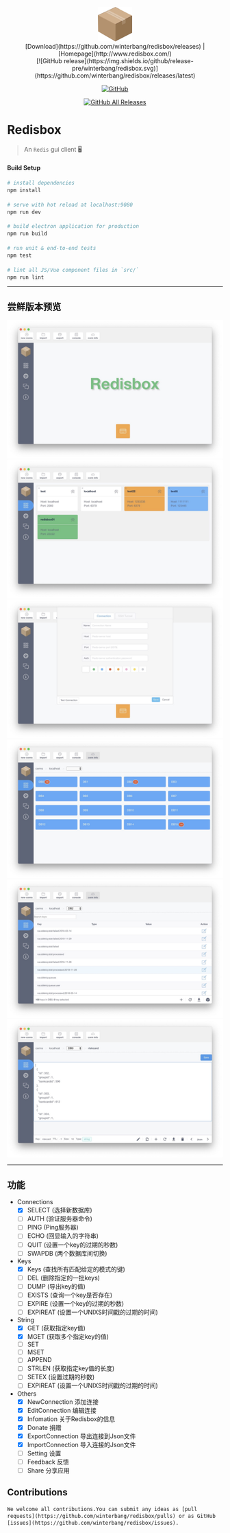 <center>
  <img src="src/renderer/assets/logo.png"  width="80px" height="80px">
</center>
<center>
  [Download](https://github.com/winterbang/redisbox/releases) | [Homepage](http://www.redisbox.com/)
</center>
<center>
  [![GitHub release](https://img.shields.io/github/release-pre/winterbang/redisbox.svg)](https://github.com/winterbang/redisbox/releases/latest)

  [![GitHub](https://img.shields.io/github/license/winterbang/redisbox.svg)](https://github.com/winterbang/redisbox/blob/master/LICENSE)

  [![GitHub All Releases](https://img.shields.io/github/downloads/winterbang/redisbox/total.svg)](https://github.com/winterbang/redisbox/releases/latest)
</center>

# Redisbox
> An `Redis` gui client :desktop_computer:

#### Build Setup

``` bash
# install dependencies
npm install

# serve with hot reload at localhost:9080
npm run dev

# build electron application for production
npm run build

# run unit & end-to-end tests
npm test

# lint all JS/Vue component files in `src/`
npm run lint

```

---

## 尝鲜版本预览
![1](/docs/assets/images/v0.0.1/1.jpg)
![1](/docs/assets/images/v0.0.1/2.jpg)
![1](/docs/assets/images/v0.0.1/3.jpg)
![1](/docs/assets/images/v0.0.1/4.jpg)
![1](/docs/assets/images/v0.0.1/5.jpg)
![1](/docs/assets/images/v0.0.1/6.jpg)

---

## 功能
- Connections
  - [x] SELECT (选择新数据库)
  - [ ] AUTH (验证服务器命令)
  - [ ] PING (Ping服务器)
  - [ ] ECHO (回显输入的字符串)
  - [ ] QUIT (设置一个key的过期的秒数)
  - [ ] SWAPDB (两个数据库间切换)
- Keys
  - [x] Keys (查找所有匹配给定的模式的键)
  - [ ] DEL (删除指定的一批keys)
  - [ ] DUMP (导出key的值)
  - [ ] EXISTS (查询一个key是否存在)
  - [ ] EXPIRE (设置一个key的过期的秒数)
  - [ ] EXPIREAT (设置一个UNIXS时间戳的过期的时间)
- String
  - [x] GET (获取指定key值)
  - [x] MGET (获取多个指定key的值)
  - [ ] SET
  - [ ] MSET
  - [ ] APPEND
  - [ ] STRLEN (获取指定key值的长度)
  - [ ] SETEX (设置过期的秒数)
  - [ ] EXPIREAT (设置一个UNIXS时间戳的过期的时间)
- Others
  - [x] NewConnection 添加连接
  - [x] EditConnection 编辑连接
  - [x] Infomation 关于Redisbox的信息
  - [x] Donate 捐赠
  - [x] ExportConnection 导出连接到Json文件
  - [x] ImportConnection 导入连接的Json文件
  - [ ] Setting 设置
  - [ ] Feedback 反馈
  - [ ] Share 分享应用

<!-- ## 使用到的框架和插件 -->

  <!-- - 框架
    - [vue](https://github.com/vuejs/vue) v2.5.2
  - 插件
    - [vue-router](https://github.com/vuejs/vue-router) v3.0.1
    - [gitment](https://github.com/imsun/gitment) v0.0.3
    - [axios](https://github.com/axios/axios) v0.17.0
    - [marked](https://github.com/chjj/marked) v0.3.6
    - [highlight.js](https://github.com/isagalaev/highlight.js) v9.12.0
    - [PhotoSwipe](https://github.com/dimsemenov/PhotoSwipe) v4.1.2
    - [anchorjs](https://github.com/bryanbraun/anchorjs) v4.1.0 -->
## Contributions
    We welcome all contributions.You can submit any ideas as [pull requests](https://github.com/winterbang/redisbox/pulls) or as GitHub [issues](https://github.com/winterbang/redisbox/issues). 
